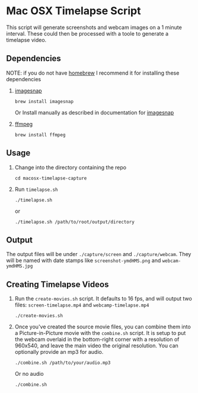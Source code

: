 # Mac OSX Timelapse Script

This script will generate screenshots and webcam images on a 1 minute interval. These could then be processed with a toole to generate a timelapse video.

## Dependencies

  NOTE: if you do not have [homebrew](https://brew.sh) I recommend it for installing these dependencies

1. [imagesnap](http://iharder.sourceforge.net/current/macosx/imagesnap/)

    ```
    brew install imagesnap
    ```
    Or
    Install manually as described in documentation for [imagesnap](https://github.com/rharder/imagesnap)

2. [ffmpeg](https://www.ffmpeg.org/)

    ```
    brew install ffmpeg
    ```
        
## Usage

1. Change into the directory containing the repo

    ```
    cd macosx-timelapse-capture
    ```

2. Run `timelapse.sh`

    ```
    ./timelapse.sh
    ```

    or
    
    ```
    ./timelapse.sh /path/to/root/output/directory
    ```

## Output

The output files will be under `./capture/screen` and `./capture/webcam`. They will be named with date stamps like `screenshot-ymdHMS.png` and `webcam-ymdHMS.jpg`

## Creating Timelapse Videos

1. Run the `create-movies.sh` script. It defaults to 16 fps, and will output two files: `screen-timelapse.mp4` and `webcamp-timelapse.mp4`

    ```
    ./create-movies.sh
    ```

2. Once you've created the source movie files, you can combine them into a Picture-in-Picture movie with the `combine.sh` script. It is setup to put the webcam overlaid in the bottom-right corner with a resolution of 960x540, and leave the main video the original resolution. You can optionally provide an mp3 for audio.

    ```
    ./combine.sh /path/to/your/audio.mp3
    ```

    Or no audio

    ```
    ./combine.sh
    ```
